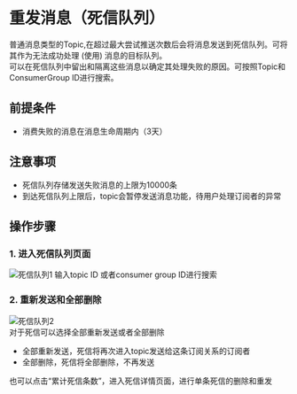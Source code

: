 # 重发消息（死信队列）
普通消息类型的Topic,在超过最大尝试推送次数后会将消息发送到死信队列。可将其作为无法成功处理 (使用) 消息的目标队列。  
可以在死信队列中留出和隔离这些消息以确定其处理失败的原因。可按照Topic和ConsumerGroup ID进行搜索。

## 前提条件

- 消费失败的消息在消息生命周期内（3天）

## 注意事项

- 死信队列存储发送失败消息的上限为10000条
- 到达死信队列上限后，topic会暂停发送消息功能，待用户处理订阅者的异常

## 操作步骤
### 1. 进入死信队列页面

![死信队列1](https://github.com/jdcloudcom/cn/blob/edit/image/Internet-Middleware/Message-Queue/死信队列-01.png)
输入topic ID 或者consumer group ID进行搜索

### 2. 重新发送和全部删除

![死信队列2](https://github.com/jdcloudcom/cn/blob/edit/image/Internet-Middleware/Message-Queue/死信队列-02.png)  
对于死信可以选择全部重新发送或者全部删除  

- 全部重新发送，死信将再次进入topic发送给这条订阅关系的订阅者
- 全部删除，死信将全部删除，不再发送  

也可以点击“累计死信条数”，进入死信详情页面，进行单条死信的删除和重发
